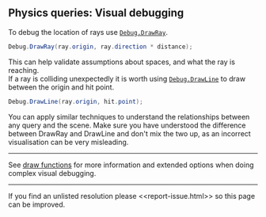 ## Physics queries: Visual debugging
To debug the location of rays use [`Debug.DrawRay`](https://docs.unity3d.com/ScriptReference/Debug.DrawRay.html).

```csharp
Debug.DrawRay(ray.origin, ray.direction * distance);
```

This can help validate assumptions about spaces, and what the ray is reaching.  
If a ray is colliding unexpectedly it is worth using [`Debug.DrawLine`](https://docs.unity3d.com/ScriptReference/Debug.DrawLine.html) to draw between the origin and hit point.

```csharp
Debug.DrawLine(ray.origin, hit.point);
```

You can apply similar techniques to understand the relationships between any query and the scene. Make sure you have understood the difference between DrawRay and DrawLine and don't mix the two up, as an incorrect visualisation can be very misleading.

---

See [draw functions](../Debugging/Draw%20Functions.md) for more information and extended options when doing complex visual debugging.

---
If you find an unlisted resolution please <<report-issue.html>> so this page can be improved.